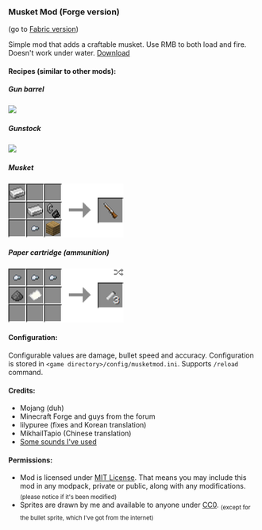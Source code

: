 ### Musket Mod (Forge version) 
(go to [Fabric version](https://github.com/ewewukek/mc-musketmod-fabric))

Simple mod that adds a craftable musket. Use RMB to both load and fire. Doesn't work under water. [Download](https://github.com/ewewukek/mc-musketmod/releases/latest)

#### Recipes (similar to other mods):

##### Gun barrel
![](doc/barrel_recipe.png?raw=true)

##### Gunstock
![](doc/gunstock_recipe.png?raw=true)

##### Musket
![](doc/musket_recipe.png?raw=true)

##### Paper cartridge (ammunition)
![](doc/cartridge_recipe.png?raw=true)

#### Configuration:

Configurable values are damage, bullet speed and accuracy. Configuration is stored in `<game directory>/config/musketmod.ini`. Supports `/reload` command.

#### Credits:
- Mojang (duh)
- Minecraft Forge and guys from the forum
- lilypuree (fixes and Korean translation)
- MikhailTapio (Chinese translation)
- [Some sounds I've used](src/main/resources/assets/musketmod/sounds/credits.txt)

#### Permissions:
- Mod is licensed under [MIT License](LICENSE.txt). That means you may include this mod in any modpack, private or public, along with any modifications. <sub>(please notice if it's been modified)</sub>
- Sprites are drawn by me and available to anyone under [CC0](https://creativecommons.org/publicdomain/zero/1.0/). <sub>(except for the bullet sprite, which I've got from the internet)</sub>
